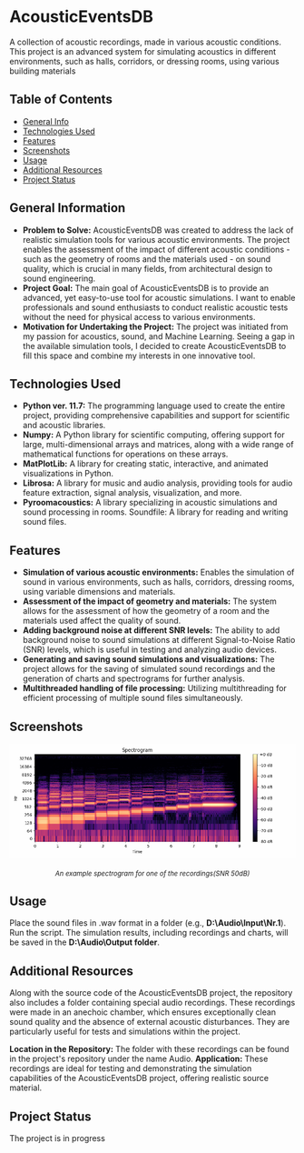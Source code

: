 # AcousticEventsDB
A collection of acoustic recordings, made in various acoustic conditions. This project is an advanced system for simulating acoustics in different environments, such as halls, corridors, or dressing rooms, using various building materials


## Table of Contents
* [General Info](#general-information)
* [Technologies Used](#technologies-used)
* [Features](#features)
* [Screenshots](#screenshots)
* [Usage](#usage)
* [Additional Resources](#Additional-Resources)
* [Project Status](#project-status)


## General Information
- **Problem to Solve:** AcousticEventsDB was created to address the lack of realistic simulation tools for various acoustic environments. The project enables the assessment of the impact of different acoustic conditions - such as the geometry of rooms and the materials used - on sound quality, which is crucial in many fields, from architectural design to sound engineering.
- **Project Goal:** The main goal of AcousticEventsDB is to provide an advanced, yet easy-to-use tool for acoustic simulations. I want to enable professionals and sound enthusiasts to conduct realistic acoustic tests without the need for physical access to various environments.
- **Motivation for Undertaking the Project:** The project was initiated from my passion for acoustics, sound, and Machine Learning. Seeing a gap in the available simulation tools, I decided to create AcousticEventsDB to fill this space and combine my interests in one innovative tool.


## Technologies Used
- **Python ver. 11.7:** The programming language used to create the entire project, providing comprehensive capabilities and support for scientific and acoustic libraries.
- **Numpy:** A Python library for scientific computing, offering support for large, multi-dimensional arrays and matrices, along with a wide range of mathematical functions for operations on these arrays.
- **MatPlotLib:** A library for creating static, interactive, and animated visualizations in Python.
- **Librosa:** A library for music and audio analysis, providing tools for audio feature extraction, signal analysis, visualization, and more.
- **Pyroomacoustics:** A library specializing in acoustic simulations and sound processing in rooms.
Soundfile: A library for reading and writing sound files.


## Features
- **Simulation of various acoustic environments:** Enables the simulation of sound in various environments, such as halls, corridors, dressing rooms, using variable dimensions and materials.
- **Assessment of the impact of geometry and materials:** The system allows for the assessment of how the geometry of a room and the materials used affect the quality of sound.
- **Adding background noise at different SNR levels:** The ability to add background noise to sound simulations at different Signal-to-Noise Ratio (SNR) levels, which is useful in testing and analyzing audio devices.
- **Generating and saving sound simulations and visualizations:** The project allows for the saving of simulated sound recordings and the generation of charts and spectrograms for further analysis.
- **Multithreaded handling of file processing:** Utilizing multithreading for efficient processing of multiple sound files simultaneously.


## Screenshots
![Example screenshot](cl-rom-sc-t-asc-2oct-ed-32_cube_wood_SNR50_spectrogram.png)
<div align="center" > <em><small>An example spectrogram for one of the recordings(SNR 50dB)</small></em></div>


## Usage
Place the sound files in .wav format in a folder (e.g., **D:\Audio\Input\Nr.1**).
Run the script.
The simulation results, including recordings and charts, will be saved in the **D:\Audio\Output folder**.


## Additional Resources
Along with the source code of the AcousticEventsDB project, the repository also includes a folder containing special audio recordings. These recordings were made in an anechoic chamber, which ensures exceptionally clean sound quality and the absence of external acoustic disturbances. They are particularly useful for tests and simulations within the project.

**Location in the Repository:** The folder with these recordings can be found in the project's repository under the name Audio.
**Application:** These recordings are ideal for testing and demonstrating the simulation capabilities of the AcousticEventsDB project, offering realistic source material.


## Project Status
The project is in progress
